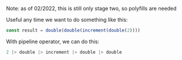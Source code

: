 
Note: as of 02/2022, this is still only stage two, so polyfills are needed

Useful any time we want to do something like this:
```js
const result = double(double(increment(double(2))))
```

With pipeline operator, we can do this:
```js
2 |> double |> increment |> double |> double
```


